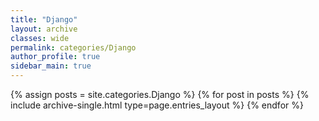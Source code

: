 ```yaml
---
title: "Django"
layout: archive
classes: wide
permalink: categories/Django
author_profile: true
sidebar_main: true
---
```



{% assign posts = site.categories.Django %}
{% for post in posts %} {% include archive-single.html type=page.entries_layout %} {% endfor %}